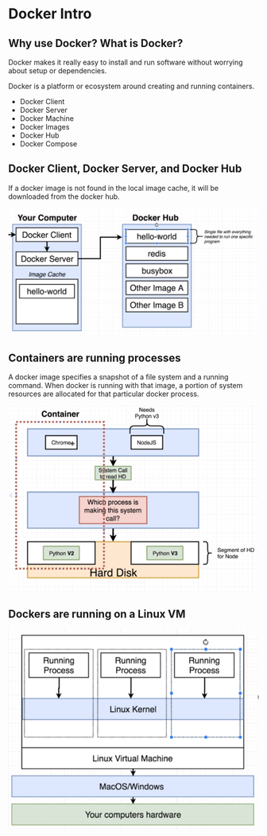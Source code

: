 # Docker Intro 

## Why use Docker? What is Docker?

Docker makes it really easy to install and run software without worrying about setup or dependencies.

Docker is a platform or ecosystem around creating and running containers.
- Docker Client
- Docker Server
- Docker Machine
- Docker Images
- Docker Hub
- Docker Compose

## Docker Client, Docker Server, and Docker Hub

If a docker image is not found in the local image cache, it will be downloaded from the docker hub. 

![img](images/csh.png)

## Containers are running processes

A docker image specifies a snapshot of a file system and a running command. When docker is running with that image, a portion of system resources are allocated for that particular docker process.

![img](images/namespace.png)

## Dockers are running on a Linux VM

![img](images/linux_vm.png)


